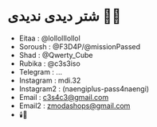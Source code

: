 # شتر دیدی ندیدی 🥷🏻

- Eitaa : @lollolIlollol
- Soroush : @F3D4P/@missionPassed
- Shad : @Qwerty_Cube
- Rubika : @c3s3iso
- Telegram : ...
- Instagram : mdi.32
- Instagram2 : (naengiplus-pass4naengi)
- Email : c3s4c3@gmail.com
- Email2 : zmodashops@gmail.com
- 🕯️🧠

